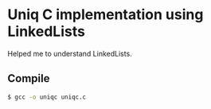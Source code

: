 # Uniq C implementation using LinkedLists

Helped me to understand LinkedLists.

## Compile
```bash
$ gcc -o uniqc uniqc.c
```
